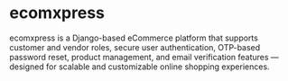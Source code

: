 # ecomxpress
ecomxpress is a Django-based eCommerce platform that supports customer and vendor roles, secure user authentication, OTP-based password reset, product management, and email verification features — designed for scalable and customizable online shopping experiences.
